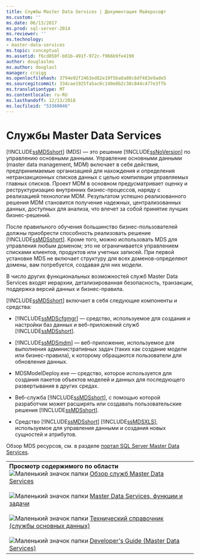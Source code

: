 ```yaml
---
title: Службы Master Data Services | Документация Майкрософт
ms.custom: ''
ms.date: 06/13/2017
ms.prod: sql-server-2014
ms.reviewer: ''
ms.technology:
- master-data-services
ms.topic: conceptual
ms.assetid: f6cd850f-b01b-491f-972c-f966b9fe4190
author: douglaslms
ms.author: douglasl
manager: craigg
ms.openlocfilehash: 3794e92f2463ed82e19f5ba8a80c6df483e9ade5
ms.sourcegitcommit: 334cae1925fa5ac6c140e0b2c38c844c477e3ffb
ms.translationtype: MT
ms.contentlocale: ru-RU
ms.lasthandoff: 12/13/2018
ms.locfileid: "53369046"
---
```

# <a name="master-data-services"></a>Службы Master Data Services
  [!INCLUDE[ssMDSshort](../includes/ssmdsshort-md.md)] (MDS) — это решение [!INCLUDE[ssNoVersion](../includes/ssnoversion-md.md)] по управлению основными данными. Управление основными данными (master data management, MDM) включает в себя действия, предпринимаемые организацией для нахождения и определения нетранзакционных списков данных с целью компиляции управляемых главных списков. Проект MDM в основном предусматривает оценку и реструктуризацию внутренних бизнес-процессов, наряду с реализацией технологии MDM. Результатом успешно реализованного решения MDM становится получение надежных, централизованных данных, доступных для анализа, что влечет за собой принятие лучших бизнес-решений.  
  
 После правильного обучения большинство бизнес-пользователей должны приобрести способность реализовать решение [!INCLUDE[ssMDSshort](../includes/ssmdsshort-md.md)]. Кроме того, можно использовать MDS для управления любым доменом; это не ограничивается управлением списками клиентов, продуктов или учетных записей. При первой установке MDS не включает структуру для всех доменов-определяют домены, вам потребуется, создавая для них модели.  
  
 В число других функциональных возможностей служб Master Data Services входят иерархии, детализированная безопасность, транзакции, поддержка версий данных и бизнес-правила.  
  
 [!INCLUDE[ssMDSshort](../includes/ssmdsshort-md.md)] включает в себя следующие компоненты и средства:  
  
-   [!INCLUDE[ssMDScfgmgr](../includes/ssmdscfgmgr-md.md)] — средство, используемое для создания и настройки баз данных и веб-приложений служб [!INCLUDE[ssMDSshort](../includes/ssmdsshort-md.md)].  
  
-   [!INCLUDE[ssMDSmdm](../includes/ssmdsmdm-md.md)] — веб-приложение, используемое для выполнения административных задач (таких как создание модели или бизнес-правила), к которому обращаются пользователи для обновления данных.  
  
-   MDSModelDeploy.exe — средство, которое используется для создания пакетов объектов моделей и данных для последующего развертывания в других средах.  
  
-   Веб-служба [!INCLUDE[ssMDSshort](../includes/ssmdsshort-md.md)], с помощью которой разработчик может расширять или создавать пользовательские решения [!INCLUDE[ssMDSshort](../includes/ssmdsshort-md.md)].  
  
-   Средство [!INCLUDE[ssMDSshort](../includes/ssmdsshort-md.md)] [!INCLUDE[ssMDSXLS](../includes/ssmdsxls-md.md)], используемое для управления данными и создания новых сущностей и атрибутов.  
  
 Обзор MDS ресурсов, см. в разделе [портал SQL Server Master Data Services](https://go.microsoft.com/fwlink/?LinkID=214272).  
  
|||  
|-|-|  
|**Просмотр содержимого по области**<br /> ![Маленький значок папки](../../2014/integration-services/media/filefolder-small.gif "маленький значок папки") [Обзор служб Master Data Services](master-data-services-overview-mds.md)<br /><br /> ![Маленький значок папки](../../2014/integration-services/media/filefolder-small.gif "маленький значок папки") [Master Data Services, функции и задачи](../../2014/master-data-services/master-data-services-features-and-tasks.md)<br /><br /> ![Маленький значок папки](../../2014/integration-services/media/filefolder-small.gif "маленький значок папки") [Технический справочник (службы основных данных)](technical-reference-master-data-services.md)<br /><br /> ![Маленький значок папки](../../2014/integration-services/media/filefolder-small.gif "маленький значок папки") [Developer's Guide (Master Data Services)](develop/master-data-services-developer-documentation.md)||  
  
  
